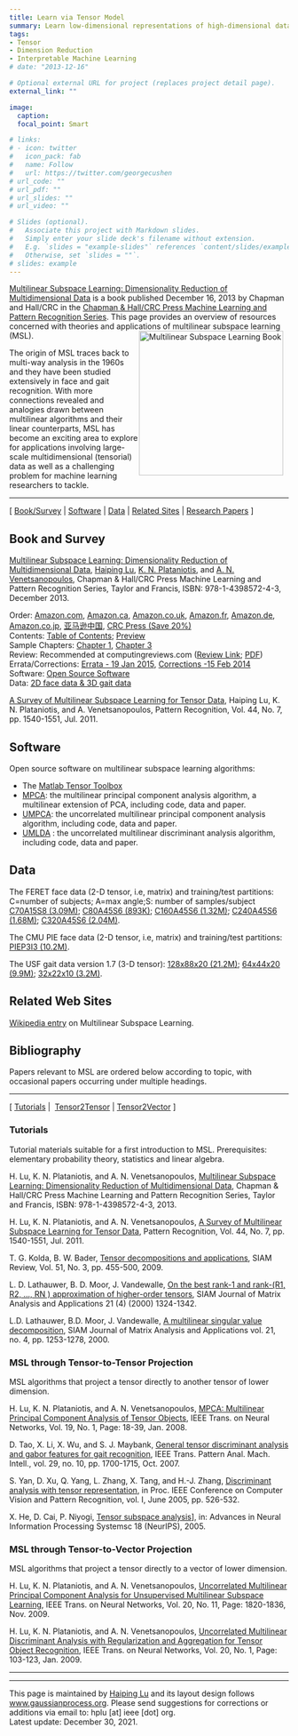```yaml
---
title: Learn via Tensor Model
summary: Learn low-dimensional representations of high-dimensional data from their natural tensors
tags:
- Tensor
- Dimension Reduction
- Interpretable Machine Learning
# date: "2013-12-16"

# Optional external URL for project (replaces project detail page).
external_link: ""

image:
  caption: 
  focal_point: Smart

# links:
# - icon: twitter
#   icon_pack: fab
#   name: Follow
#   url: https://twitter.com/georgecushen
# url_code: ""
# url_pdf: ""
# url_slides: ""
# url_video: ""

# Slides (optional).
#   Associate this project with Markdown slides.
#   Simply enter your slide deck's filename without extension.
#   E.g. `slides = "example-slides"` references `content/slides/example-slides.md`.
#   Otherwise, set `slides = ""`.
# slides: example
---
```


[Multilinear Subspace Learning: Dimensionality Reduction of Multidimensional Data](https://www.routledge.com/Multilinear-Subspace-Learning-Dimensionality-Reduction-of-Multidimensional/Lu-Plataniotis-Venetsanopoulos/p/book/9781439857243) is a book published December 16, 2013 by Chapman and Hall/CRC in the [Chapman & Hall/CRC Press Machine Learning and Pattern Recognition Series](https://www.routledge.com/Chapman--HallCRC-Machine-Learning--Pattern-Recognition/book-series/CRCMACLEAPAT). This page provides an overview of resources concerned with theories and applications of multilinear subspace learning (MSL). 
<img style="height:260px; float: right; margin-right: 10px" src="MSLbook_CRC_Cover.png" alt="Multilinear Subspace Learning Book">

The origin of MSL traces back to multi-way analysis in the 1960s and they have been studied extensively in face and gait recognition. With more connections revealed and analogies drawn between multilinear algorithms and their linear counterparts, MSL has become an exciting area to explore for applications involving large-scale multidimensional
(tensorial) data as well as a challenging problem for machine learning researchers to tackle.
***
   \[ [Book/Survey](#books) \| [Software](#code) \| [Data](#data) \| [Related Sites](#related) \| [Research Papers](#references) \]
  

<a id='books'></a>
## <a id='booksd'>Book and Survey</a>

[Multilinear Subspace Learning: Dimensionality Reduction of Multidimensional Data](http://www.crcpress.com/product/isbn/9781439857243), [Haiping Lu](http://staffwww.dcs.shef.ac.uk/people/H.Lu/), [K. N. Plataniotis](http://www.dsp.utoronto.ca/~kostas/), and [A. N. Venetsanopoulos](http://www.dsp.toronto.edu/~anv/), Chapman & Hall/CRC Press Machine Learning and Pattern Recognition Series, Taylor and Francis, ISBN: 978-1-4398572-4-3, December 2013.

Order: [Amazon.com](http://www.amazon.com/Multilinear-Subspace-Learning-Dimensionality-Multidimensional/dp/1439857245),
[Amazon.ca](http://www.amazon.ca/Multilinear-Subspace-Learning-Dimensionality-Multidimensional/dp/1439857245),
[Amazon.co.uk](http://www.amazon.co.uk/Multilinear-Subspace-Learning-Dimensionality-Multidimensional/dp/1439857245),
[Amazon.fr](http://www.amazon.fr/Multilinear-Subspace-Learning-Dimensionality-Multidimensional/dp/1439857245),
[Amazon.de](http://www.amazon.de/Multilinear-Subspace-Learning-Dimensionality-Multidimensional/dp/1439857245),
[Amazon.co.jp](http://www.amazon.co.jp/Multilinear-Subspace-Learning-Dimensionality-Multidimensional/dp/1439857245),
[亚马逊中国](http://www.amazon.cn/Multilinear-Subspace-Learning-Dimensionality-Multidimensional/dp/1439857245),
[CRC Press (Save 20%)](http://staffwww.dcs.shef.ac.uk/people/H.Lu/files/MSLbook_CRC2013.pdf)\
Contents: [Table of Contents](http://staffwww.dcs.shef.ac.uk/people/H.Lu/MSL/MSLbook-TOC.pdf);
[Preview](http://books.google.com.hk/books?id=4F_vAgAAQBAJ&printsec=frontcover&dq=isbn:1439857245&hl=en&sa=X&ei=1kG7U4uqD5L38QXc3oDICw&redir_esc=y#v=onepage&q&f=false)\
Sample Chapters: [Chapter 1](http://staffwww.dcs.shef.ac.uk/people/H.Lu/MSL/MSLbook-Chapter1.pdf), [Chapter
3](http://staffwww.dcs.shef.ac.uk/people/H.Lu/MSL/MSLbook-Chapter3.pdf)\
Review: Recommended at computingreviews.com ([Review Link](http://www.computingreviews.com/review/review_review.cfm?review_id=142849);
[PDF](http://staffwww.dcs.shef.ac.uk/people/H.Lu/MSL/MSLbook-ComputingReview.pdf))\
Errata/Corrections: [Errata - 19 Jan 2015](http://staffwww.dcs.shef.ac.uk/people/H.Lu/MSL/MSLBookErrata.pdf), [Corrections -15 Feb
2014](http://staffwww.dcs.shef.ac.uk/people/H.Lu/MSL/MSLbookCorrections20140215.pdf)\
Software: [Open Source Software](#code)\
Data: [2D face data & 3D gait data](#data)

[A Survey of Multilinear Subspace Learning for Tensor
Data](http://www.dsp.utoronto.ca/~haiping/Publication/SurveyMSL_PR2011.pdf), Haiping Lu, K. N. Plataniotis, and A. Venetsanopoulos, Pattern Recognition, Vol. 44, No. 7, pp. 1540-1551, Jul. 2011.

## <a id='code'>Software</a>

Open source software on multilinear subspace learning algorithms:

- The [Matlab Tensor Toolbox](http://csmr.ca.sandia.gov/%7Etgkolda/TensorToolbox/)
- [MPCA](http://www.mathworks.com/matlabcentral/fileexchange/26168): the multilinear principal component analysis algorithm, a     multilinear extension of PCA, including code, data and paper.
- [UMPCA](http://www.mathworks.com/matlabcentral/fileexchange/35432): the uncorrelated multilinear principal component analysis algorithm, including code, data and paper.
- [UMLDA](http://www.mathworks.com/matlabcentral/fileexchange/35782) : the uncorrelated multilinear discriminant analysis algorithm, including code, data and paper.

## <a id='data'>Data</a>

The FERET face data (2-D tensor, i.e, matrix) and training/test
partitions:\
C=number of subjects; A=max angle;S: number of samples/subject\
[C70A15S8 (3.09M)](http://staffwww.dcs.shef.ac.uk/people/H.Lu/CodeData/feretc70a15s8.zip); [C80A45S6
(893K)](http://staffwww.dcs.shef.ac.uk/people/H.Lu/CodeData/feretc80a45s6.zip); [C160A45S6
(1.32M)](http://staffwww.dcs.shef.ac.uk/people/H.Lu/CodeData/feretc160a45s6.zip); [C240A45S6
(1.68M)](http://staffwww.dcs.shef.ac.uk/people/H.Lu/CodeData/feretc240a45s6.zip); [C320A45S6
(2.04M)](http://staffwww.dcs.shef.ac.uk/people/H.Lu/CodeData/feretc320a45s6.zip).

The CMU PIE face data (2-D tensor, i.e, matrix) and training/test
partitions: [PIEP3I3 (10.2M)](http://staffwww.dcs.shef.ac.uk/people/H.Lu/CodeData/piep3i3.zip).

The USF gait data version 1.7 (3-D tensor): [128x88x20
(21.2M)](http://staffwww.dcs.shef.ac.uk/people/H.Lu/CodeData/USFGait17_128x88x20.zip); [64x44x20
(9.9M)](http://staffwww.dcs.shef.ac.uk/people/H.Lu/CodeData/USFGait17_64x44x20.zip); [32x22x10
(3.2M)](http://staffwww.dcs.shef.ac.uk/people/H.Lu/CodeData/USFGait17_32x22x10.zip).

## <a id='related'>Related Web Sites</a>

[Wikipedia entry](http://en.wikipedia.org/wiki/Multilinear_subspace_learning) on Multilinear Subspace Learning. 

## <a id='references'>Bibliography</a>

Papers relevant to MSL are ordered below according to topic, with
occasional papers occurring under multiple headings.
***
   \[ [Tutorials](#tut) \|  [Tensor2Tensor](#ttp) \| [Tensor2Vector](#tvp) \]
  
### <a id='tut'>Tutorials</a>

Tutorial materials suitable for a first introduction to MSL.
Prerequisites: elementary probability theory, statistics and linear
algebra.

H. Lu, K. N. Plataniotis, and A. N. Venetsanopoulos, [Multilinear Subspace Learning: Dimensionality Reduction of Multidimensional
Data](http://www.crcpress.com/product/isbn/9781439857243), Chapman & Hall/CRC Press Machine Learning and Pattern Recognition Series, Taylor and Francis, ISBN: 978-1-4398572-4-3, 2013.

H. Lu, K. N. Plataniotis, and A. N. Venetsanopoulos, [A Survey of Multilinear Subspace Learning for Tensor Data](http://www.dsp.utoronto.ca/%7Ehaiping/Publication/SurveyMSL_PR2011.pdf),
Pattern Recognition, Vol. 44, No. 7, pp. 1540-1551, Jul.
2011.

T. G. Kolda, B. W. Bader, [Tensor decompositions and applications](http://portal.acm.org/citation.cfm?id=1655230), SIAM Review, Vol. 51, No. 3, pp. 455-500, 2009.

L. D. Lathauwer, B. D. Moor, J. Vandewalle, [On the best rank-1 and rank-(R1, R2, \..., RN ) approximation of higher-order tensors](http://portal.acm.org/citation.cfm?id=354405),
SIAM Journal of Matrix Analysis and Applications 21 (4) (2000)
1324-1342.

L.D. Lathauwer, B.D. Moor, J. Vandewalle, [A multilinear singular value decomposition](http://portal.acm.org/citation.cfm?id=354398),
SIAM Journal of Matrix Analysis and Applications vol. 21, no. 4, pp.
1253-1278, 2000.

### <a id='ttp'>MSL through Tensor-to-Tensor Projection</a>

MSL algorithms that project a tensor directly to another tensor of
lower dimension.

H. Lu, K. N. Plataniotis, and A. N. Venetsanopoulos, [MPCA: Multilinear Principal Component Analysis of Tensor
Objects](http://www.dsp.utoronto.ca/%7Ehaiping/Publication/MPCA_TNN08_rev2010.pdf), IEEE Trans. on Neural Networks, Vol. 19, No. 1, Page: 18-39, Jan. 2008.

D. Tao, X. Li, X. Wu, and S. J. Maybank, [General tensor discriminant analysis and gabor features for gait recognition](http://dx.doi.org/10.1109/TPAMI.2007.1096), IEEE Trans. Pattern Anal. Mach. Intell., vol. 29, no. 10, pp. 1700-1715, Oct. 2007.

S. Yan, D. Xu, Q. Yang, L. Zhang, X. Tang, and H.-J. Zhang, [Discriminant analysis with tensor representation](http://portal.acm.org/citation.cfm?id=1068959), in Proc. IEEE Conference on Computer Vision and Pattern Recognition, vol. I, June 2005, pp. 526-532.

X. He, D. Cai, P. Niyogi, [Tensor subspace analysis](http://books.nips.cc/papers/files/nips18/NIPS2005_0249.pdf)], in: Advances in Neural Information Processing Systemsc 18 (NeurIPS), 2005.

### <a id='tvp'>MSL through Tensor-to-Vector Projection</a>

MSL algorithms that project a tensor directly to a vector of lower
dimension.

H. Lu, K. N. Plataniotis, and A. N. Venetsanopoulos, [Uncorrelated Multilinear Principal Component Analysis for Unsupervised Multilinear Subspace Learning](http://www.dsp.utoronto.ca/%7Ehaiping/Publication/UMPCA_TNN09.pdf), IEEE Trans. on Neural Networks, Vol. 20, No. 11, Page: 1820-1836, Nov. 2009.

H. Lu, K. N. Plataniotis, and A. N. Venetsanopoulos, [Uncorrelated Multilinear Discriminant Analysis with Regularization and
Aggregation for Tensor Object Recognition](http://www.dsp.utoronto.ca/%7Ehaiping/Publication/UMLDA_TNN08.pdf), IEEE Trans. on Neural Networks, Vol. 20, No. 1, Page: 103-123, Jan. 2009.

***
***
This page is maintained by [Haiping Lu](https://haipinglu.github.io/) and its layout design follows www.gaussianprocess.org. Please send suggestions for corrections or additions  via email to: hplu \[at\] ieee \[dot\] org.\
Latest update: December 30, 2021.
